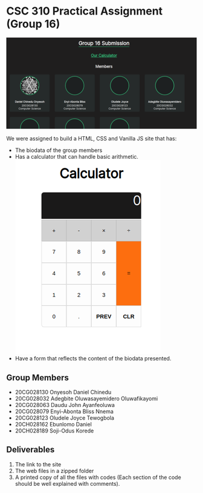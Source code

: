 # CSC 310 Practical Assignment (Group 16)

[![Home Page](./assets/home_page.png)](https://ch1n3du.github.io/csc-310-assignment/)

We were assigned to build a HTML, CSS and Vanilla JS site that has:

- The biodata of the group members
- Has a calculator that can handle basic arithmetic.
[![Calculator](./assets/calculator.png)](https://ch1n3du.github.io/calc/calc.html)
- Have a form that reflects the content of the biodata presented.

## Group Members

- 20CG028130 Onyesoh Daniel Chinedu
- 20CG028032 Adegbite Oluwasayemidero Oluwafikayomi
- 20CG028063 Daudu John Ayanfeoluwa
- 20CG028079 Enyi-Abonta Bliss Nnema
- 20CG028123 Oludele Joyce Tewogbola
- 20CH028162 Ebunlomo Daniel
- 20CH028189 Soji-Odus Korede

## Deliverables

1. The link to the site
2. The web files in a zipped folder
3. A printed copy of all the files with codes (Each section of the code should be well
explained with comments).
